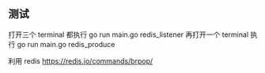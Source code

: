 ## 测试
打开三个 terminal 都执行 go run main.go redis_listener
再打开一个 terminal 执行 go run main.go redis_produce



利用 redis https://redis.io/commands/brpop/